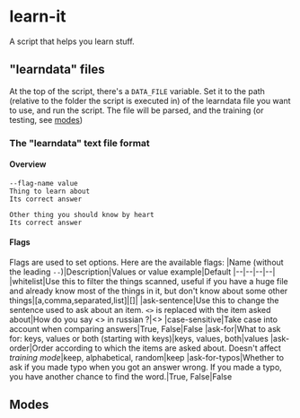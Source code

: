# learn-it

A script that helps you learn stuff.

  

## "learndata" files

At the top of the script, there's a `DATA_FILE` variable.
Set it to the path (relative to the folder the script is executed in) of the learndata file you want to use, and run the script.
The file will be parsed, and the training (or testing, see [modes](#modes))

  

### The "learndata" text file format
#### Overview
	
	--flag-name value
	Thing to learn about
	Its correct answer

	Other thing you should know by heart
	Its correct answer


#### Flags
Flags are used to set options. Here are the available flags:
|Name (without the leading `--`)|Description|Values or value example|Default
|--|--|--|--|
|whitelist|Use this to filter the things scanned, useful if you have a huge file and already know most of the things in it, but don't know about some other things|[a,comma,separated,list]|[]|
|ask-sentence|Use this to change the sentence used to ask about an item. `<>` is replaced with the item asked about|How do you say <> in russian ?|<>
|case-sensitive|Take case into account when comparing answers|True, False|False
|ask-for|What to ask for: keys, values or both (starting with keys)|keys, values, both|values
|ask-order|Order according to which the items are asked about. Doesn't affect *training mode*|keep, alphabetical, random|keep
|ask-for-typos|Whether to ask if you made typo when you got an answer wrong. If you made a typo, you have another chance to find the word.|True, False|False

## Modes

